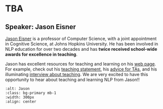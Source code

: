 # TBA


## Speaker: Jason Eisner

[Jason Eisner](https://www.cs.jhu.edu/~jason/) is a professor of Computer Science, with a joint appointment in Cognitive Science, at Johns Hopkins University. He has been involved in NLP education for over two decades and has **twice received school-wide awards for excellence in teaching**.  

Jason has excellent resources for teaching and learning on his [web page](https://www.cs.jhu.edu/~jason/). For example, check out his [teaching statement](https://www.cs.jhu.edu/~jason/teaching.pdf), his [advice for TAs](http://www.cs.jhu.edu/~jason/advice/how-to-grade.html), and his illuminating [interview about teaching](https://medium.com/@jurgens_24580/nlp-pedagogy-interview-jason-eisner-johns-hopkins-university-fc690a2c33c). We are very excited to have this opportunity to hear about teaching and learning NLP from Jason!!

```{image} ../img/jason.jpeg
:alt: Jason
:class: bg-primary mb-1
:width: 300px
:align: center
```